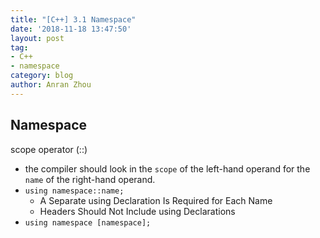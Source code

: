 ```yaml
---
title: "[C++] 3.1 Namespace"
date: '2018-11-18 13:47:50'
layout: post
tag:
- C++
- namespace
category: blog
author: Anran Zhou
---
```


## Namespace
scope operator (::)
* the compiler should look in the `scope` of the left-hand operand for the `name` of the right-hand operand. 
* `using namespace::name;` 
	* A Separate using Declaration Is Required for Each Name
	* Headers Should Not Include using Declarations
* `using namespace [namespace];`